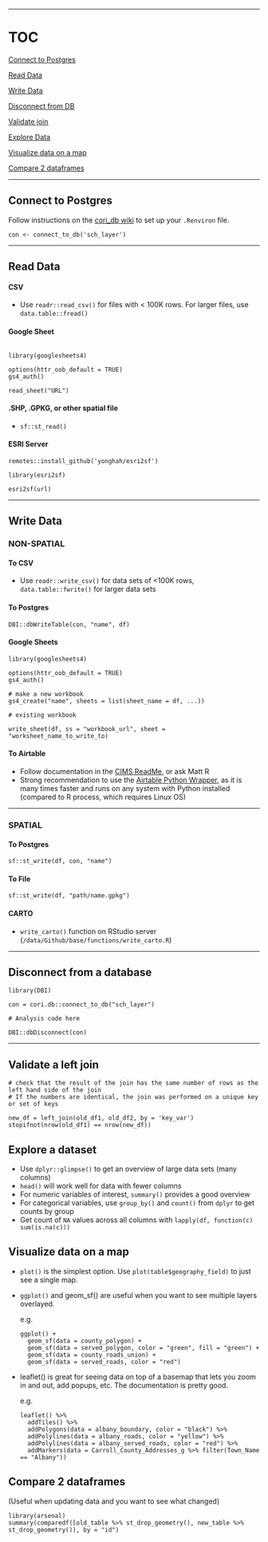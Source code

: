 
---------------------

# TOC
[Connect to Postgres](#connect)

[Read Data](#read)

[Write Data](#write)

[Disconnect from DB](#disconnect)

[Validate join](#validate)

[Explore Data](#explore)

[Visualize data on a map](#visualize-data-on-a-map)

[Compare 2 dataframes](#compare-2-dataframes)

<a name="connect"/>

---------------------

## Connect to Postgres

Follow instructions on the [cori_db wiki](https://github.com/ruralinnovation/cori_db/wiki) to set up your `.Renviron` file.

```
con <- connect_to_db('sch_layer')
```

<a name="read"/>

---------------------

## Read Data

#### CSV

- Use `readr::read_csv()` for files with < 100K rows. For larger files, use `data.table::fread()`

#### Google Sheet

```

library(googlesheets4)

options(httr_oob_default = TRUE)
gs4_auth()

read_sheet("URL")

```

#### .SHP, .GPKG, or other spatial file

- `sf::st_read()`

#### ESRI Server

```
remotes::install_github('yonghah/esri2sf')

library(esri2sf)

esri2sf(url)

```

---------------------

<a name="write"/>

## Write Data

### NON-SPATIAL

#### To CSV

- Use `readr::write_csv()` for data sets of <100K rows, `data.table::fwrite()` for larger data sets

#### To Postgres 

```
DBI::dbWriteTable(con, "name", df)
```

#### Google Sheets

```
library(googlesheets4)

options(httr_oob_default = TRUE)
gs4_auth()

# make a new workbook
gs4_create("name", sheets = list(sheet_name = df, ...))

# existing workbook

write_sheet(df, ss = "workbook_url", sheet = "worksheet_name_to_write_to)
```

#### To Airtable

- Follow documentation in the [CIMS ReadMe](https://github.com/ruralinnovation/county-crm), or ask Matt R
- Strong recommendation to use the [Airtable Python Wrapper](https://airtable-python-wrapper.readthedocs.io/en/master/index.html), as it is many times faster and runs on any system with Python installed (compared to R process, which requires Linux OS)

---------------------

### SPATIAL

#### To Postgres 

```
sf::st_write(df, con, "name")
```

#### To File

```
sf::st_write(df, "path/name.gpkg")
```

#### CARTO

- `write_carto()` function on RStudio server (`/data/Github/base/functions/write_carto.R`)

---------------------

<a name="disconnect"/>

## Disconnect from a database

```
library(DBI)

con = cori.db::connect_to_db("sch_layer")

# Analysis code here

DBI::dbDisconnect(con)
```

---------------------

<a name="validate"/>

## Validate a left join

```
# check that the result of the join has the same number of rows as the left hand side of the join
# If the numbers are identical, the join was performed on a unique key or set of keys

new_df = left_join(old_df1, old_df2, by = 'key_var')
stopifnot(nrow(old_df1) == nrow(new_df))

```

<a name="explore"/>

## Explore a dataset

- Use `dplyr::glimpse()` to get an overview of large data sets (many columns)
- `head()` will work well for data with fewer columns
- For numeric variables of interest, `summary()` provides a good overview
- For categorical variables, use `group_by()` and `count()` from `dplyr` to get counts by group
- Get count of `NA` values across all columns with `lapply(df, function(c) sum(is.na(c)))`

## Visualize data on a map
- `plot()` is the simplest option. Use `plot(table$geography_field)` to just see a single map.
- `ggplot()` and geom_sf() are useful when you want to see multiple layers overlayed.

    e.g.
    ```
    ggplot() +
      geom_sf(data = county_polygon) +
      geom_sf(data = served_polygon, color = "green", fill = "green") +
      geom_sf(data = county_roads_union) +
      geom_sf(data = served_roads, color = "red")
    ```
- leaflet() is great for seeing data on top of a basemap that lets you zoom in and out, add popups, etc. The documentation is pretty good.

    e.g.
    ```
    leaflet() %>%
      addTiles() %>%
      addPolygons(data = albany_boundary, color = "black") %>%
      addPolylines(data = albany_roads, color = "yellow") %>%
      addPolylines(data = albany_served_roads, color = "red") %>%
      addMarkers(data = Carroll_County_Addresses_g %>% filter(Town_Name == "Albany"))
    ```


## Compare 2 dataframes
(Useful when updating data and you want to see what changed)
```
library(arsenal)
summary(comparedf([old_table %>% st_drop_geometry(), new_table %>% st_drop_geometry()), by = "id")
```
